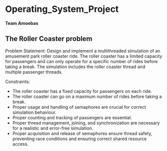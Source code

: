 # Operating_System_Project
#### Team Amoebas

 
## The Roller Coaster problem
Problem Statement: Design and implement a multithreaded simulation of an amusement park roller coaster ride. The roller coaster has a limited capacity for passengers and can only operate for a specific number of rides before taking a break. The simulation includes the roller coaster thread and multiple passenger threads. 
 
Constraints: 

 * The roller coaster has a fixed capacity  for passengers on each ride. 
 * The roller coaster can go on a maximum number of rides before taking a break. 
 * Proper usage and handling of semaphores are crucial for correct simulation behaviour. 
 * Proper counting and tracking of passengers are essential. 
 * Proper thread management, joining, and synchronization are necessary for a realistic and error-free simulation. 
 * Proper acquisition and release of semaphores ensure thread safety, preventing race conditions and ensuring correct shared resource access. 
